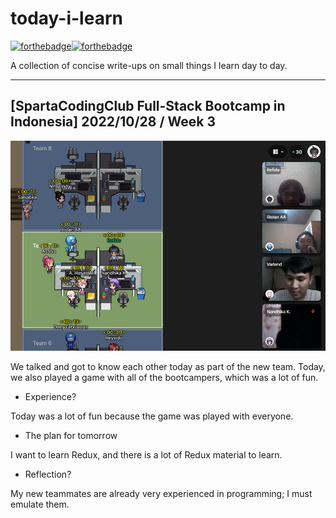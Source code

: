 # today-i-learn

[![forthebadge](https://forthebadge.com/images/badges/built-with-love.svg)](https://wajahatkarim.com)[![forthebadge](https://forthebadge.com/images/badges/makes-people-smile.svg)](https://wajahatkarim.com)

A collection of concise write-ups on small things I learn day to day.

---

## [SpartaCodingClub Full-Stack Bootcamp in Indonesia] 2022/10/28 / Week 3

![image](/images/9.png)

We talked and got to know each other today as part of the new team. Today, we also played a game with all of the bootcampers, which was a lot of fun.

- Experience?

Today was a lot of fun because the game was played with everyone.

- The plan for tomorrow

I want to learn Redux, and there is a lot of Redux material to learn.

- Reflection?

My new teammates are already very experienced in programming; I must emulate them.
